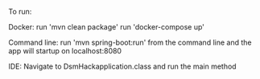 To run:

Docker:
run 'mvn clean package'
run 'docker-compose up'

Command line:
run 'mvn spring-boot:run' from the command line and the app will startup on localhost:8080

IDE:
Navigate to DsmHackapplication.class and run the main method
